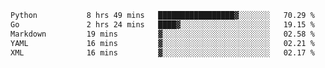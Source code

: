 <!--START_SECTION:waka-->

```txt
Python           8 hrs 49 mins   █████████████████▓░░░░░░░   70.29 %
Go               2 hrs 24 mins   ████▓░░░░░░░░░░░░░░░░░░░░   19.15 %
Markdown         19 mins         ▓░░░░░░░░░░░░░░░░░░░░░░░░   02.58 %
YAML             16 mins         ▓░░░░░░░░░░░░░░░░░░░░░░░░   02.21 %
XML              16 mins         ▓░░░░░░░░░░░░░░░░░░░░░░░░   02.17 %
```

<!--END_SECTION:waka-->
